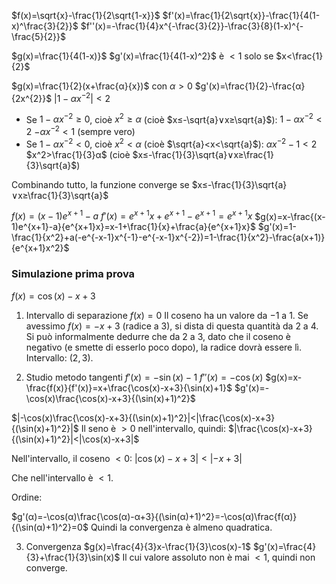 $f(x)=\sqrt{x}-\frac{1}{2\sqrt{1-x}}$
$f'(x)=\frac{1}{2\sqrt{x}}-\frac{1}{4(1-x)^\frac{3}{2}}$
$f''(x)=-\frac{1}{4}x^{-\frac{3}{2}}-\frac{3}{8}(1-x)^{-\frac{5}{2}}$

$g(x)=\frac{1}{4(1-x)}$
$g'(x)=\frac{1}{4(1-x)^2}$ è $<1$ solo se $x<\frac{1}{2}$


$g(x)=\frac{1}{2}(x+\frac{α}{x})$ con $α>0$
$g'(x)=\frac{1}{2}-\frac{α}{2x^{2}}$
$|1-αx^{-2}|<2$
- Se $1-αx^{-2}≥0$, cioè $x^2≥α$ (cioè $x≤-\sqrt{a}∨x≥\sqrt{a}$):
$1-αx^{-2}<2$
$-αx^{-2}<1$ (sempre vero)
- Se $1-αx^{-2}<0$, cioè $x^2<α$ (cioè $\sqrt{a}<x<\sqrt{a}$):
$αx^{-2}-1<2$
$x^2>\frac{1}{3}α$ (cioè $x≤-\frac{1}{3}\sqrt{a}∨x≥\frac{1}{3}\sqrt{a}$)

Combinando tutto, la funzione converge se $x≤-\frac{1}{3}\sqrt{a}∨x≥\frac{1}{3}\sqrt{a}$


$f(x)=(x-1)e^{x+1}-a$
$f'(x)=e^{x+1}x+e^{x+1}-e^{x+1}=e^{x+1}x$
$g(x)=x-\frac{(x-1)e^{x+1}-a}{e^{x+1}x}=x-1+\frac{1}{x}+\frac{a}{e^{x+1}x}$
$g'(x)=1-\frac{1}{x^2}+a(-e^{-x-1}x^{-1}-e^{-x-1}x^{-2})=1-\frac{1}{x^2}-\frac{a(x+1)}{e^{x+1}x^2}$

### Simulazione prima prova

$f(x)=\cos(x)-x+3$

1. Intervallo di separazione $f(x)=0$
Il coseno ha un valore da $-1$ a $1$.
Se avessimo $f(x)=-x+3$ (radice a $3$), si dista di questa quantità da $2$ a $4$.
Si può informalmente dedurre che da $2$ a $3$, dato che il coseno è negativo (e smette di esserlo poco dopo), la radice dovrà essere lì.
Intervallo: $(2,3)$.

2. Studio metodo tangenti
$f'(x)=-\sin(x)-1$
$f''(x)=-\cos(x)$
$g(x)=x-\frac{f(x)}{f'(x)}=x+\frac{\cos(x)-x+3}{\sin(x)+1}$
$g'(x)=-\cos(x)\frac{\cos(x)-x+3}{(\sin(x)+1)^2}$

$|-\cos(x)\frac{\cos(x)-x+3}{(\sin(x)+1)^2}|<|\frac{\cos(x)-x+3}{(\sin(x)+1)^2}|$
Il seno è $>0$ nell'intervallo, quindi:
$|\frac{\cos(x)-x+3}{(\sin(x)+1)^2}|<|\cos(x)-x+3|$

Nell'intervallo, il coseno $<0$:
$|\cos(x)-x+3|<|-x+3|$

Che nell'intervallo è $<1$.

Ordine:

$g'(α)=-\cos(α)\frac{\cos(α)-α+3}{(\sin(α)+1)^2}=-\cos(α)\frac{f(α)}{(\sin(α)+1)^2}=0$
Quindi la convergenza è almeno quadratica.

3. Convergenza $g(x)=\frac{4}{3}x-\frac{1}{3}\cos(x)-1$
$g'(x)=\frac{4}{3}+\frac{1}{3}\sin(x)$
Il cui valore assoluto non è mai $<1$, quindi non converge.
